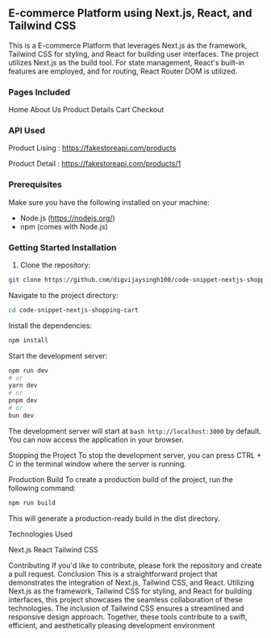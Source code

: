 ## E-commerce Platform using Next.js, React, and Tailwind CSS

This is a E-commerce Platform that leverages Next.js as the framework, Tailwind CSS for styling, and React for building user interfaces. The project utilizes Next.js as the build tool. For state management, React's built-in features are employed, and for routing, React Router DOM is utilized.

### Pages Included

Home
About Us
Product Details
Cart
Checkout

### API Used

Product Lising : https://fakestoreapi.com/products

Product Detail : https://fakestoreapi.com/products/1

### Prerequisites

Make sure you have the following installed on your machine:

- Node.js (https://nodejs.org/)
- npm (comes with Node.js)

### Getting Started Installation

1. Clone the repository:

```bash
git clone https://github.com/digvijaysingh100/code-snippet-nextjs-shopping-cart.git
```

Navigate to the project directory:

```bash
cd code-snippet-nextjs-shopping-cart
```

Install the dependencies:

```bash
npm install
```

Start the development server:

```bash
npm run dev
# or
yarn dev
# or
pnpm dev
# or
bun dev
```

The development server will start at `bash http://localhost:3000` by default. You can now access the application in your browser.

Stopping the Project
To stop the development server, you can press CTRL + C in the terminal window where the server is running.

Production Build
To create a production build of the project, run the following command:

```bash
npm run build
```

This will generate a production-ready build in the dist directory.

Technologies Used

Next.js
React
Tailwind CSS

Contributing
If you'd like to contribute, please fork the repository and create a pull request.
Conclusion
This is a straightforward project that demonstrates the integration of Next.js, Tailwind CSS, and React. Utilizing Next.js as the framework, Tailwind CSS for styling, and React for building interfaces, this project showcases the seamless collaboration of these technologies. The inclusion of Tailwind CSS ensures a streamlined and responsive design approach. Together, these tools contribute to a swift, efficient, and aesthetically pleasing development environment
